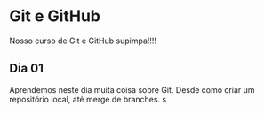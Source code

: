# Git e GitHub

Nosso curso de Git e GitHub supimpa!!!!

## Dia 01

Aprendemos neste dia muita coisa sobre Git.
Desde como criar um repositório local, até merge de branches. s